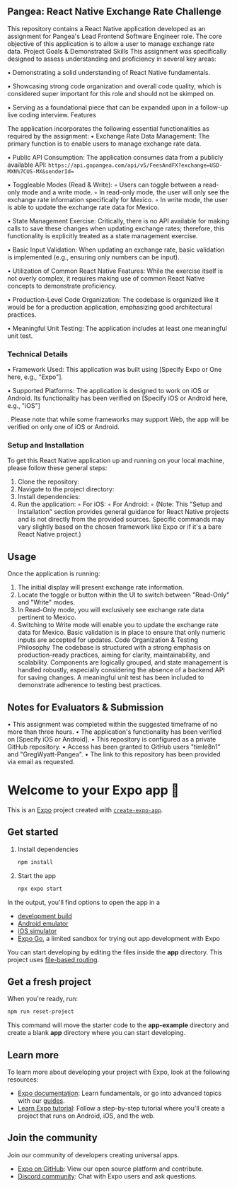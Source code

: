 ## Pangea: React Native Exchange Rate Challenge
This repository contains a React Native application developed as an assignment for Pangea's Lead Frontend Software Engineer role. The core objective of this application is to allow a user to manage exchange rate data.
Project Goals & Demonstrated Skills
This assignment was specifically designed to assess 
understanding and proficiency in several key areas:

• Demonstrating a solid understanding of React Native fundamentals.

• Showcasing strong code organization and overall code quality, which is considered super important for this role and should not be skimped on.

• Serving as a foundational piece that can be expanded upon in a follow-up live coding interview.
Features

The application incorporates the following essential functionalities as required by the assignment:
• Exchange Rate Data Management: The primary function is to enable users to manage exchange rate data.

• Public API Consumption: The application consumes data from a publicly available 
API: ``https://api.gopangea.com/api/v5/FeesAndFX?exchange=USD-MXN%7CUS-MX&senderId=``

• Toggleable Modes (Read & Write):
    ◦ Users can toggle between a read-only mode and a write mode.
    ◦ In read-only mode, the user will only see the exchange rate information specifically for Mexico.
    ◦ In write mode, the user is able to update the exchange rate data for Mexico.

• State Management Exercise: Critically, there is no API available for making calls to save these changes when updating exchange rates; therefore, this functionality is explicitly treated as a state management exercise.

• Basic Input Validation: When updating an exchange rate, basic validation is implemented (e.g., ensuring only numbers can be input).

• Utilization of Common React Native Features: While the exercise itself is not overly complex, it requires making use of common React Native concepts to demonstrate proficiency.

• Production-Level Code Organization: The codebase is organized like it would be for a production application, emphasizing good architectural practices.

• Meaningful Unit Testing: The application includes at least one meaningful unit test.

### Technical Details
• Framework Used: This application was built using [Specify Expo or One here, e.g., "Expo"].

• Supported Platforms: The application is designed to work on iOS or Android. Its functionality has been verified on [Specify iOS or Android here, e.g., "iOS"]

. Please note that while some frameworks may support Web, the app will be verified on only one of iOS or Android.

### Setup and Installation
To get this React Native application up and running on your local machine, please follow these general steps:
1. Clone the repository:
2. Navigate to the project directory:
3. Install dependencies:
4. Run the application:
    ◦ For iOS:
    ◦ For Android:
    ◦ (Note: This "Setup and Installation" section provides general guidance for React Native projects and is not directly from the provided sources. Specific commands may vary slightly based on the chosen framework like Expo or if it's a bare React Native project.)
    
## Usage
Once the application is running:
1. The initial display will present exchange rate information.
2. Locate the toggle or button within the UI to switch between "Read-Only" and "Write" modes.
3. In Read-Only mode, you will exclusively see exchange rate data pertinent to Mexico.
4. Switching to Write mode will enable you to update the exchange rate data for Mexico. Basic validation is in place to ensure that only numeric inputs are accepted for updates.
Code Organization & Testing Philosophy
The codebase is structured with a strong emphasis on production-ready practices, aiming for clarity, maintainability, and scalability. Components are logically grouped, and state management is handled robustly, especially considering the absence of a backend API for saving changes. A meaningful unit test has been included to demonstrate adherence to testing best practices.

## Notes for Evaluators & Submission
• This assignment was completed within the suggested timeframe of no more than three hours.
• The application's functionality has been verified on [Specify iOS or Android].
• This repository is configured as a private GitHub repository.
• Access has been granted to GitHub users "timle8n1" and "GregWyatt-Pangea".
• The link to this repository has been provided via email as requested.

# Welcome to your Expo app 👋

This is an [Expo](https://expo.dev) project created with [`create-expo-app`](https://www.npmjs.com/package/create-expo-app).

## Get started

1. Install dependencies

   ```bash
   npm install
   ```

2. Start the app

   ```bash
   npx expo start
   ```

In the output, you'll find options to open the app in a

- [development build](https://docs.expo.dev/develop/development-builds/introduction/)
- [Android emulator](https://docs.expo.dev/workflow/android-studio-emulator/)
- [iOS simulator](https://docs.expo.dev/workflow/ios-simulator/)
- [Expo Go](https://expo.dev/go), a limited sandbox for trying out app development with Expo

You can start developing by editing the files inside the **app** directory. This project uses [file-based routing](https://docs.expo.dev/router/introduction).

## Get a fresh project

When you're ready, run:

```bash
npm run reset-project
```

This command will move the starter code to the **app-example** directory and create a blank **app** directory where you can start developing.

## Learn more

To learn more about developing your project with Expo, look at the following resources:

- [Expo documentation](https://docs.expo.dev/): Learn fundamentals, or go into advanced topics with our [guides](https://docs.expo.dev/guides).
- [Learn Expo tutorial](https://docs.expo.dev/tutorial/introduction/): Follow a step-by-step tutorial where you'll create a project that runs on Android, iOS, and the web.

## Join the community

Join our community of developers creating universal apps.

- [Expo on GitHub](https://github.com/expo/expo): View our open source platform and contribute.
- [Discord community](https://chat.expo.dev): Chat with Expo users and ask questions.
